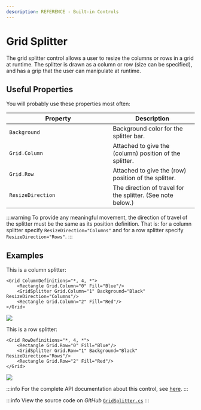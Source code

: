 ```yaml
---
description: REFERENCE - Built-in Controls
---
```


# Grid Splitter

The grid splitter control allows a user to resize the columns or rows in a grid at runtime. The splitter is drawn as a column or row (size can be specified), and has a grip that the user can manipulate at runtime.

## Useful Properties&#x20;

You will probably use these properties most often:

<table><thead><tr><th width="261">Property</th><th>Description</th></tr></thead><tbody><tr><td><code>Background</code></td><td>Background color for the splitter bar.</td></tr><tr><td><code>Grid.Column</code></td><td>Attached to give the (column) position of the splitter.</td></tr><tr><td><code>Grid.Row</code></td><td>Attached to give the (row) position of the splitter.</td></tr><tr><td><code>ResizeDirection</code></td><td>The direction of travel for the splitter. (See note below.)</td></tr></tbody></table>

:::warning
To provide any meaningful movement, the direction of travel of the splitter must be the same as its position definition. That is: for a column splitter specify `ResizeDirection="Columns"` and for a row splitter specify `ResizeDirection="Rows"`.
:::

## Examples

This is a column splitter:

```markup
<Grid ColumnDefinitions="*, 4, *">
    <Rectangle Grid.Column="0" Fill="Blue"/>
    <GridSplitter Grid.Column="1" Background="Black" ResizeDirection="Columns"/>
    <Rectangle Grid.Column="2" Fill="Red"/>
</Grid>
```

![](../../.gitbook/assets/gridsplitter-in-action-columns.gif)

This is a row splitter:

```markup
<Grid RowDefinitions="*, 4, *">
    <Rectangle Grid.Row="0" Fill="Blue"/>
    <GridSplitter Grid.Row="1" Background="Black" ResizeDirection="Rows"/>
    <Rectangle Grid.Row="2" Fill="Red"/>
</Grid>
```

![](../../.gitbook/assets/gridsplitter-in-action-rows.gif)

:::info
For the complete API documentation about this control, see [here](http://reference.avaloniaui.net/api/Avalonia.Controls/GridSplitter/).
:::

:::info
View the source code on _GitHub_ [`GridSplitter.cs`](https://github.com/AvaloniaUI/Avalonia/blob/master/src/Avalonia.Controls/GridSplitter.cs)
:::
